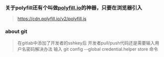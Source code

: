 ### 关于polyfill还有个叫做[polyfill.io](https://polyfill.io/v3/)的神器，只要在浏览器引入
> https://cdn.polyfill.io/v2/polyfill.js

### about git
> 在gitlab中添加了开发者的sshkey后 开发者pull/push代码还是需要输入用户名密码解决办法
> 输入 git config --global credential.helper store  命令
